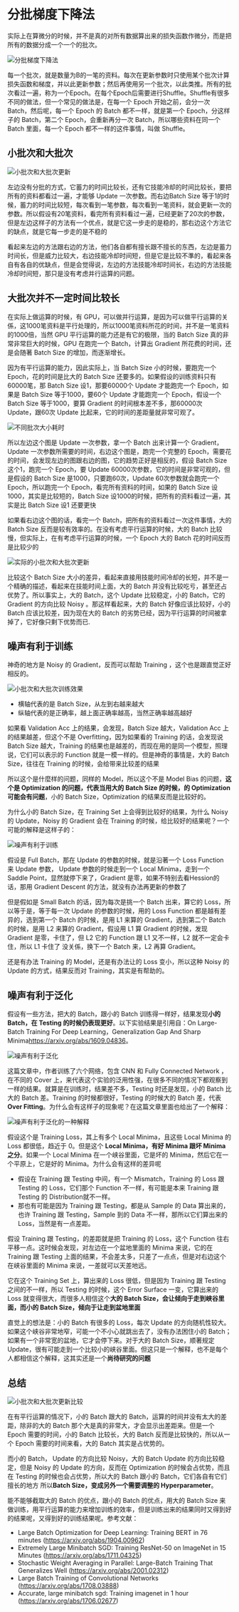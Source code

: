 # 分批梯度下降法

实际上在算微分的时候，并不是真的对所有数据算出来的损失函数作微分，而是把所有的数据分成一个一个的批次。

![分批梯度下降法](picture/batch.png)

每一个批次，就是数量为B的一笔的资料。每次在更新参数时只使用某个批次计算损失函数和梯度，并以此更新参数；然后再使用另一个批次，以此类推。所有的批次看过一遍，称为一个Epoch。在每个Epoch后需要进行Shuffle。Shuffle有很多不同的做法，但一个常见的做法是，在每一个 Epoch 开始之前，会分一次 Batch，然后呢，每一个 Epoch 的 Batch 都不一样，就是第一个 Epoch，分这样子的 Batch，第二个 Epoch，会重新再分一次 Batch，所以哪些资料在同一个 Batch 里面，每一个 Epoch 都不一样的这件事情，叫做 Shuffle。

## 小批次和大批次

![小批次和大批次更新](picture/smallVSbig.png)

​左边没有分批的方式，它蓄力的时间比较长，还有它技能冷却的时间比较长，要把所有的资料都看过一遍，才能够 Update 一次参数。而右边Batch Size 等于1的时候，蓄力的时间比较短，每次看到一笔参数，每次看到一笔资料，就会更新一次的参数。​所以假设有20笔资料，看完所有资料看过一遍，已经更新了20次的参数，但是左边这样子的方法有一个优点，就是它这一步走的是稳的，那右边这个方法它的缺点，就是它每一步走的是不稳的

​看起来左边的方法跟右边的方法，他们各自都有擅长跟不擅长的东西，左边是蓄力时间长，但是威力比较大，右边技能冷却时间短，但是它是比较不準的，看起来各自有各自的优缺点，但是会觉得说，左边的方法技能冷却时间长，右边的方法技能冷却时间短，那只是没有考虑并行运算的问题。

## 大批次并不一定时间比较长

在实际上做运算的时候，有 GPU，可以做并行运算，是因为可以做平行运算的关係，这1000笔资料是平行处理的，所以1000笔资料所花的时间，并不是一笔资料的1000倍，当然 GPU 平行运算的能力还是有它的极限，当的 Batch Size 真的非常非常巨大的时候，GPU 在跑完一个 Batch，计算出 Gradient 所花费的时间，还是会随著 Batch Size 的增加，而逐渐增长。

​因为有平行运算的能力，因此实际上，当 Batch Size 小的时候，要跑完一个 Epoch，花的时间是比大的 Batch Size 还要多的。​如果假设的训练资料只有60000笔，那 Batch Size 设1，那要60000个 Update 才能跑完一个 Epoch，如果是 Batch Size 等于1000，要60个 Update 才能跑完一个 Epoch，假设一个 Batch Size 等于1000，要算 Gradient 的时间根本差不多，那60000次 Update，跟60次 Update 比起来，它的时间的差距量就非常可观了。

![不同批次大小耗时](picture/BatchTime2.png)

​所以左边这个图是 Update 一次参数，拿一个 Batch 出来计算一个 Gradient，Update 一次参数所需要的时间，右边这个图是，跑完一个完整的 Epoch，需要花的时间，会发现左边的图跟右边的图，它的趋势正好是相反的，假设 Batch Size 这个1，跑完一个 Epoch，要 Update 60000次参数，它的时间是非常可观的，但是假设的 Batch Size 是1000，只要跑60次，Update 60次参数就会跑完一个 Epoch，所以跑完一个 Epoch，看完所有资料的时间，如果的 Batch Size 设1000，其实是比较短的，Batch Size 设1000的时候，把所有的资料看过一遍，其实是比 Batch Size 设1 还要更快

如果看右边这个图的话，看完一个 Batch，把所有的资料看过一次这件事情，大的 Batch Size 反而是较有效率的。在没有考虑平行运算的时候，大的 Batch 比较慢，但实际上，在有考虑平行运算的时候，一个 Epoch 大的 Batch 花的时间反而是比较少的

![实际的小批次和大批次更新](picture/smallVSbig2.png)

比较这个 Batch Size 大小的差异，看起来直接用技能时间冷却的长短，并不是一个精确的描述，看起来在技能时间上面，大的 Batch 并没有比较吃亏，甚至还占优势了。​所以事实上，大的 Batch，这个 Update 比较稳定，小的 Batch，它的 Gradient 的方向比较 Noisy 。那这样看起来，大的 Batch 好像应该比较好，小的 Batch 应该比较差，因为现在大的 Batch 的劣势已经，因为平行运算的时间被拿掉了，它好像只剩下优势而已.

## 噪声有利于训练

神奇的地方是 Noisy 的 Gradient，反而可以帮助 Training ，这个也是跟直觉正好相反的。

![小批次和大批次训练效果](picture/smallVSbig4.png)

- 横轴代表的是 Batch Size，从左到右越来越大
- 纵轴代表的是正确率，越上面正确率越高，当然正确率越高越好

​如果看 Validation Acc 上的结果，会发现，Batch Size 越大，Validation Acc 上的结果越差，但这个不是 Overfitting，因为如果看的 Training 的话，会发现说 Batch Size 越大，Training 的结果也是越差的，而现在用的是同一个模型，照理说，它们可以表示的 Function 就是一模一样的。但是神奇的事情是，大的 Batch Size，往往在 Training 的时候，会给带来比较差的结果

​所以这个是什麼样的问题，同样的 Model，所以这个不是 Model Bias 的问题，**这个是 Optimization 的问题，代表当用大的 Batch Size 的时候，的 Optimization 可能会有问题**，小的 Batch Size，Optimization 的结果反而是比较好的。

​为什么小的 Batch Size，在 Training Set 上会得到比较好的结果，为什么 Noisy 的 Update，Noisy 的 Gradient 会在 Training 的时候，给比较好的结果呢？一个可能的解释是这样子的：

![噪声有利于训练](picture/noiseFortraining.png)

​假设是 Full Batch，那在 Update 的参数的时候，就是沿著一个 Loss Function 来 Update 参数， Update 参数的时候走到一个 Local Minima，走到一个 Saddle Point，显然就停下来了，Gradient 是零，如果不特别去看Hession的话，那用 Gradient Descent 的方法，就没有办法再更新的参数了

​但是假如是 Small Batch 的话，因为每次是挑一个 Batch 出来，算它的 Loss，所以等于是，等于每一次 Update 的参数的时候，用的 Loss Function 都是越有差异的，选到第一个 Batch 的时候，是用 L1 来算的 Gradient，选到第二个 Batch 的时候，是用 L2 来算的 Gradient，假设用 L1 算 Gradient 的时候，发现 Gradient 是零，卡住了，但 L2 它的 Function 跟 L1 又不一样，L2 就不一定会卡住，所以 L1 卡住了 没关係，换下一个 Batch 来，L2 再算 Gradient。

​还是有办法 Training 的 Model，还是有办法让的 Loss 变小，所以这种 Noisy 的 Update 的方式，结果反而对 Training，其实是有帮助的。

## 噪声有利于泛化

假设有一些方法，把大的 Batch，跟小的 Batch 训练得一样好，结果发现**小的 Batch，在 Testing 的时候仍表现更好**。以下实验结果是引用自：On Large-Batch Training For Deep Learning，Generalization Gap And Sharp Minima<https://arxiv.org/abs/1609.04836>。

![噪声有利于泛化](picture/smallVSbig5.png)

​这篇文章中，作者训练了六个网络，包含 CNN 和 Fully Connected Network ，在不同的 Cover 上，来代表这个实验的泛用性强，在很多不同的情况下都观察到一样的结果。就算是在训练时，结果差不多，Testing 时还是发现，小的 Batch 比大的 Batch 差。Training 的时候都很好，Testing 的时候大的 Batch 差，代表**Over Fitting**。为什么会有这样子的现象呢？在这篇文章里面也给出了一个解释：

![噪声有利于泛化的一种解释](picture/NoisyForGeneralization.png)

​假设这个是 Training Loss，其上有多个 Local Minima，且这些 Local Minima 的 Loss 都很低，趋近于 0。但是这个 **Local Minima，有好 Minima 跟坏 Minima 之分**。​如果一个 Local Minima 在一个峡谷里面，它是坏的 Minima，然后它在一个平原上，它是好的 Minima。为什么会有这样的差异呢
 
- 假设在 Training 跟 Testing 中间，有一个 Mismatch，Training 的 Loss 跟 Testing 的 Loss，它们那个 Function 不一样，有可能是本来 Training 跟 Testing 的 Distribution就不一样。
- 那也有可能是因为 Training 跟 Testing，都是从 Sample 的 Data 算出来的，也许 Training 跟 Testing，Sample 到的 Data 不一样，那所以它们算出来的 Loss，当然是有一点差距。

​假设 Training 跟 Testing，的差距就是把 Training 的 Loss，这个 Function 往右平移一点。这时候会发现，对左边在一个盆地里面的 Minima 来说，它的在 Training 跟 Testing 上面的结果，不会差太多，只差了一点点，但是对右边这个在峡谷里面的 Minima 来说，一差就可以天差地远。

​它在这个 Training Set 上，算出来的 Loss 很低，但是因为 Training 跟 Testing 之间的不一样，所以 Testing 的时候，这个 Error Surface 一变，它算出来的 Loss 就变得很大，而很多人相信这个**大的 Batch Size，会让倾向于走到峡谷里面，而小的 Batch Size，倾向于让走到盆地里面**

​直觉上的想法是：小的 Batch 有很多的 Loss，每次 Update 的方向随机性较大。如果这个峡谷非常地窄，可能一个不小心就跳出去了，没有办法困住小的 Batch；如果有一个非常宽的盆地，它才会停下来。对于大的 Batch Size，顺著规定 Update，很有可能走到一个比较小的峡谷里面。​但这只是一个解释，也不是每个人都相信这个解释，这其实还是一个**尚待研究的问题**

## 总结

![小批次和大批次更新比较](picture/smallVSbig3.png)

在有平行运算的情况下，小的 Batch 跟大的 Batch，运算的时间并没有太大的差距，除非的大的 Batch 那个大是真的非常大，才会显示出差距来。但是一个 Epoch 需要的时间，小的 Batch 比较长，大的 Batch 反而是比较快的，所以从一个 Epoch 需要的时间来看，大的 Batch 其实是占优势的。

​而小的 Batch， Update 的方向比较 Noisy，大的 Batch Update 的方向比较稳定，但是 Noisy 的 Update 的方向，反而在 Optimization 的时候会占优势，而且在 Testing 的时候也会占优势，所以大的 Batch 跟小的 Batch，它们各自有它们擅长的地方
所以**Batch Size，变成另外一个需要调整的 Hyperparameter**。

​能不能够截取大的 Batch 的优点，跟小的 Batch 的优点，用大的 Batch Size 来做训练，用平行运算的能力来增加训练的效率，但是训练出来的结果同时又得到好的结果呢，又得到好的训练结果呢。参考文献：

- Large Batch Optimization for Deep Learning: Training BERT in 76 minutes (<https://arxiv.org/abs/1904.00962>)
- Extremely Large Minibatch SGD: Training ResNet-50 on lmageNet in 15 Minutes (<https://arxiv.org/abs/1711.04325>)
- Stochastic Weight Averaging in Parallel: Large-Batch Training That Generalizes Well (<https://arxiv.org/abs/2001.02312>)
- Large Batch Training of Convolutional Networks (<https://arxiv.org/abs/1708.03888>)
- Accurate, large minibatch sgd: Training imagenet in 1 hour (<https://arxiv.org/abs/1706.02677>)
